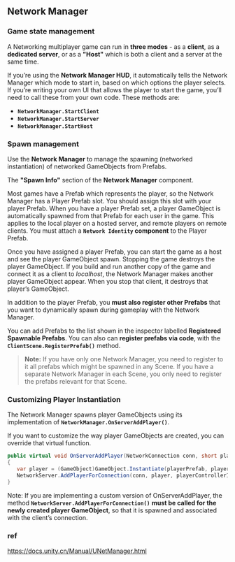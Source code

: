 ## Network Manager

### Game state management
A Networking multiplayer game can run in **three modes** - as a **client**, as a **dedicated server**, or as a **"Host"** which is both a client and a server at the same time.

If you’re using the **Network Manager HUD**, it automatically tells the Network Manager which mode to start in, based on which options the player selects. If you’re writing your own UI
 that allows the player to start the game, you’ll need to call these from your own code. These methods are:

- **`NetworkManager.StartClient`**
- **`NetworkManager.StartServer`**
- **`NetworkManager.StartHost`**


### Spawn management

Use the **Network Manager** to manage the spawning (networked instantiation) of networked GameObjects from Prefabs.

The **"Spawn Info"** section of the **Network Manager** component.

Most games have a Prefab which represents the player, so the Network Manager has a Player Prefab slot. You should assign this slot with your player Prefab. When you have a player Prefab set, a player GameObject is automatically spawned from that Prefab for each user in the game. This applies to the local player on a hosted server, and remote players on remote clients. You must attach a **`Network Identity` component** to the Player Prefab.

Once you have assigned a player Prefab, you can start the game as a host and see the player GameObject spawn. Stopping the game destroys the player GameObject. If you build and run another copy of the game and connect it as a client to _localhost_, the Network Manager makes another player GameObject appear. When you stop that client, it destroys that player’s GameObject.

In addition to the player Prefab, you **must also register other Prefabs** that you want to dynamically spawn during gameplay with the Network Manager.

You can add Prefabs to the list shown in the inspector labelled **Registered Spawnable Prefabs**. You can also can **register prefabs via code**, with the **`ClientScene.RegisterPrefab()`** method.

> **Note:** If you have only one Network Manager, you need to register to it all prefabs which might be spawned in any Scene. If you have a separate Network Manager in each Scene, you only need to register the prefabs relevant for that Scene.

### Customizing Player Instantiation

The Network Manager spawns player GameObjects using its implementation of **`NetworkManager.OnServerAddPlayer()`**.

 If you want to customize the way player GameObjects are created, you can override that virtual function.
 
 ```cs
 public virtual void OnServerAddPlayer(NetworkConnection conn, short playerControllerId)
{
    var player = (GameObject)GameObject.Instantiate(playerPrefab, playerSpawnPos, Quaternion.identity);
    NetworkServer.AddPlayerForConnection(conn, player, playerControllerId);
}
```
Note: If you are implementing a custom version of OnServerAddPlayer, the method **`NetworkServer.AddPlayerForConnection()`** **must be called for the newly created player GameObject**, so that it is spawned and associated with the client’s connection. 


### ref 
https://docs.unity.cn/Manual/UNetManager.html

